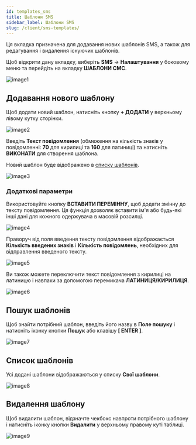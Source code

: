 ```yaml
---
id: templates_sms
title: Шаблони SMS
sidebar_label: Шаблони SMS
slug: /client/sms-templates/
---
```


Ця вкладка призначена для додавання нових шаблонів SMS, а також для редагування і видалення існуючих шаблонів.

Щоб відкрити дану вкладку, виберіть **SMS** → **Налаштування** у боковому меню та перейдіть на вкладку **ШАБЛОНИ СМС**.

![image1](/img/uk/client_settings_templates_sms/image1.png)

## Додавання нового шаблону

Щоб додати новий шаблон, натисніть кнопку **+ ДОДАТИ** у верхньому лівому кутку сторінки.

![image2](/img/uk/client_settings_templates_sms/image2.png)

Введіть **Текст повідомлення** (обмеження на кількість знаків у повідомленні: **70** для кирилиці та **160** для латиниці) та натисніть **ВИКОНАТИ** для створення шаблона.

Новий шаблон буде відображено в [списку шаблонів](#список-шаблонів).

![image3](/img/uk/client_settings_templates_sms/image3.png)

### Додаткові параметри

Використовуйте кнопку **ВСТАВИТИ ПЕРЕМІННУ**, щоб додати змінну до тексту повідомлення. Ця функція дозволяє вставити ім'я або будь-які інші дані для кожного одержувача в масовій розсилці.

![image4](/img/uk/client_settings_templates_sms/image4.png)

Праворуч від поля введення тексту повідомлення відображається **Кількість введених знаків** і **Кількість повідомлень**, необхідних для відправлення введеного тексту.

![image5](/img/uk/client_settings_templates_sms/image5.png)

Ви також можете переключити текст повідомлення з кирилиці на латиницю і навпаки за допомогою перемикача **ЛАТИНИЦЯ/КИРИЛИЦЯ**.

![image6](/img/uk/client_settings_templates_sms/image6.png)

## Пошук шаблонів

Щоб знайти потрібний шаблон, введіть його назву в **Поле пошуку** і натисніть іконку кнопки **Пошук** або клавішу **[ ENTER ]**.

![image7](/img/uk/client_settings_templates_sms/image7.png)

## Список шаблонів

Усі додані шаблони відображаються у списку **Свої шаблони**.

![image8](/img/uk/client_settings_templates_sms/image8.png)

## Видалення шаблону

Щоб видалити шаблон, відзначте чекбокс навпроти потрібного шаблону і натисніть іконку кнопки **Видалити** у верхньому правому куті таблиці.

![image9](/img/uk/client_settings_templates_sms/image9.png)
